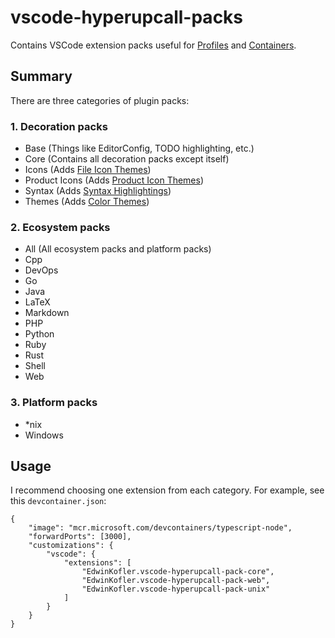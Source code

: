 # vscode-hyperupcall-packs

Contains VSCode extension packs useful for [Profiles](https://code.visualstudio.com/docs/editor/profiles) and [Containers](https://code.visualstudio.com/docs/devcontainers/containers).

## Summary

There are three categories of plugin packs:

### 1. Decoration packs

- Base (Things like EditorConfig, TODO highlighting, etc.)
- Core (Contains all decoration packs except itself)
- Icons (Adds [File Icon Themes](https://code.visualstudio.com/api/extension-guides/file-icon-theme))
- Product Icons (Adds [Product Icon Themes](https://code.visualstudio.com/api/extension-guides/product-icon-theme))
- Syntax (Adds [Syntax Highlightings](https://code.visualstudio.com/api/language-extensions/syntax-highlight-guide))
- Themes (Adds [Color Themes](https://code.visualstudio.com/api/extension-guides/color-theme))

### 2. Ecosystem packs

- All (All ecosystem packs and platform packs)
- Cpp
- DevOps
- Go
- Java
- LaTeX
- Markdown
- PHP
- Python
- Ruby
- Rust
- Shell
- Web

### 3. Platform packs

- *nix
- Windows

## Usage

I recommend choosing one extension from each category. For example, see this `devcontainer.json`:

```jsonc
{
	"image": "mcr.microsoft.com/devcontainers/typescript-node",
	"forwardPorts": [3000],
	"customizations": {
		"vscode": {
			"extensions": [
				"EdwinKofler.vscode-hyperupcall-pack-core",
				"EdwinKofler.vscode-hyperupcall-pack-web",
				"EdwinKofler.vscode-hyperupcall-pack-unix"
			]
		}
	}
}
```
